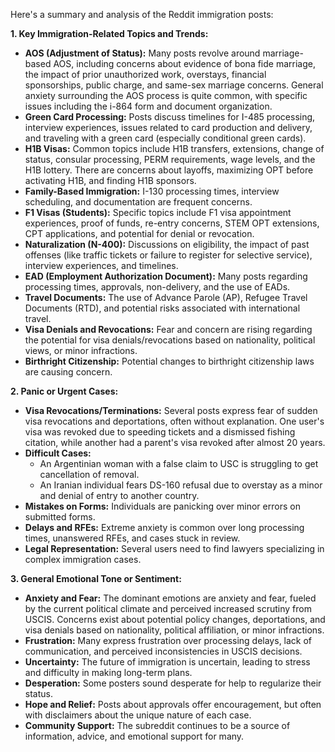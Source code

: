 Here's a summary and analysis of the Reddit immigration posts:

**1. Key Immigration-Related Topics and Trends:**

*   **AOS (Adjustment of Status):**  Many posts revolve around marriage-based AOS, including concerns about evidence of bona fide marriage, the impact of prior unauthorized work, overstays, financial sponsorships, public charge, and same-sex marriage concerns. General anxiety surrounding the AOS process is quite common, with specific issues including the i-864 form and document organization.
*   **Green Card Processing:** Posts discuss timelines for I-485 processing, interview experiences, issues related to card production and delivery, and traveling with a green card (especially conditional green cards).
*   **H1B Visas:** Common topics include H1B transfers, extensions, change of status, consular processing, PERM requirements, wage levels, and the H1B lottery. There are concerns about layoffs, maximizing OPT before activating H1B, and finding H1B sponsors.
*   **Family-Based Immigration:** I-130 processing times, interview scheduling, and documentation are frequent concerns.
*   **F1 Visas (Students):**  Specific topics include F1 visa appointment experiences, proof of funds, re-entry concerns, STEM OPT extensions, CPT applications, and potential for denial or revocation.
*   **Naturalization (N-400):** Discussions on eligibility, the impact of past offenses (like traffic tickets or failure to register for selective service), interview experiences, and timelines.
*   **EAD (Employment Authorization Document):** Many posts regarding processing times, approvals, non-delivery, and the use of EADs.
*   **Travel Documents:** The use of Advance Parole (AP), Refugee Travel Documents (RTD), and potential risks associated with international travel.
*   **Visa Denials and Revocations:** Fear and concern are rising regarding the potential for visa denials/revocations based on nationality, political views, or minor infractions.
*   **Birthright Citizenship:** Potential changes to birthright citizenship laws are causing concern.

**2. Panic or Urgent Cases:**

*   **Visa Revocations/Terminations:** Several posts express fear of sudden visa revocations and deportations, often without explanation. One user's visa was revoked due to speeding tickets and a dismissed fishing citation, while another had a parent's visa revoked after almost 20 years.
*   **Difficult Cases:**
    * An Argentinian woman with a false claim to USC is struggling to get cancellation of removal.
    * An Iranian individual fears DS-160 refusal due to overstay as a minor and denial of entry to another country.
*   **Mistakes on Forms:** Individuals are panicking over minor errors on submitted forms.
*   **Delays and RFEs:** Extreme anxiety is common over long processing times, unanswered RFEs, and cases stuck in review.
*   **Legal Representation:**  Several users need to find lawyers specializing in complex immigration cases.

**3. General Emotional Tone or Sentiment:**

*   **Anxiety and Fear:** The dominant emotions are anxiety and fear, fueled by the current political climate and perceived increased scrutiny from USCIS. Concerns exist about potential policy changes, deportations, and visa denials based on nationality, political affiliation, or minor infractions.
*   **Frustration:**  Many express frustration over processing delays, lack of communication, and perceived inconsistencies in USCIS decisions.
*   **Uncertainty:** The future of immigration is uncertain, leading to stress and difficulty in making long-term plans.
*   **Desperation:** Some posters sound desperate for help to regularize their status.
*   **Hope and Relief:**  Posts about approvals offer encouragement, but often with disclaimers about the unique nature of each case.
*   **Community Support:** The subreddit continues to be a source of information, advice, and emotional support for many.
